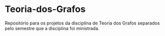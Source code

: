 # Teoria-dos-Grafos
Repositório para os projetos da disciplina de Teoria dos Grafos separados pelo semestre que a disciplina foi ministrada.
